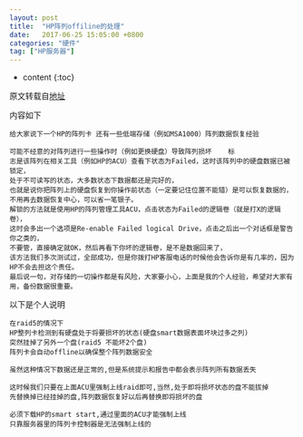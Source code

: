 ```yaml
---
layout: post
title:  "HP阵列offiline的处理"
date:   2017-06-25 15:05:00 +0800
categories: "硬件"
tag: ["HP服务器"]
---
```


* content
{:toc}


原文转载自[地址](http://blog.chinaunix.net/uid-25800-id-3368203.html)


内容如下

    给大家说下一个HP的阵列卡 还有一些低端存储（例如MSA1000）阵列数据恢复经验   

    可能不经意的对阵列进行一些操作时（例如更换硬盘）导致阵列损坏    标
    志是该阵列在相关工具（例如HP的ACU）查看下状态为Failed，这时该阵列中的硬盘数据已被锁定，
    处于不可读写的状态，大多数状态下数据都还是完好的，
    也就是说你把阵列上的硬盘恢复到你操作前状态（一定要记住位置不能错）是可以恢复数据的，不用再去数据恢复中心，可以省一笔银子。
    解锁的方法就是使用HP的阵列管理工具ACU，点击状态为Failed的逻辑卷（就是打X的逻辑卷），
    这时会多出一个选项是Re-enable Failed logical Drive，点击之后出一个对话框是警告你之类的，
    不要管，直接确定就OK，然后再看下你坏的逻辑卷，是不是数据回来了，
    该方法我们多次测试过，全部成功，但是你拨打HP客服电话的时候他会告诉你是有几率的，因为HP不会去担这个责任。
    最后说一句，对存储的一切操作都是有风险，大家要小心，上面是我的个人经验，希望对大家有用，备份数据很重要。


以下是个人说明

    在raid5的情况下
    HP整列卡检测到有硬盘处于将要损坏的状态(硬盘smart数据表面坏块过多之列)
    突然挂掉了另外一个盘(raid5 不能坏2个盘)
    阵列卡会自动offline以确保整个阵列数据安全

    虽然这种情况下数据还是正常的,但是系统提示和报告中都会表示阵列所有数据丢失

    这时候我们只要在上面ACU里强制上线raid即可,当然,处于即将损坏状态的盘不能拔掉
    先替换掉已经挂掉的盘,阵列数据恢复好以后再替换即将损坏的盘

    必须下载HP的smart start,通过里面的ACU才能强制上线
    只靠服务器里的阵列卡控制器是无法强制上线的
